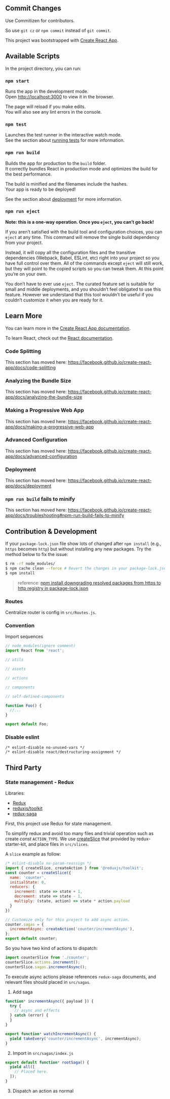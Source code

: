 ## Commit Changes

Use Commitizen for contributors.

So use `git cz` or `npm commit` instead of `git commit`.

This project was bootstrapped with [Create React App](https://github.com/facebook/create-react-app).

## Available Scripts

In the project directory, you can run:

### `npm start`

Runs the app in the development mode.<br />
Open [http://localhost:3000](http://localhost:3000) to view it in the browser.

The page will reload if you make edits.<br />
You will also see any lint errors in the console.

### `npm test`

Launches the test runner in the interactive watch mode.<br />
See the section about [running tests](https://facebook.github.io/create-react-app/docs/running-tests) for more information.

### `npm run build`

Builds the app for production to the `build` folder.<br />
It correctly bundles React in production mode and optimizes the build for the best performance.

The build is minified and the filenames include the hashes.<br />
Your app is ready to be deployed!

See the section about [deployment](https://facebook.github.io/create-react-app/docs/deployment) for more information.

### `npm run eject`

**Note: this is a one-way operation. Once you `eject`, you can’t go back!**

If you aren’t satisfied with the build tool and configuration choices, you can `eject` at any time. This command will remove the single build dependency from your project.

Instead, it will copy all the configuration files and the transitive dependencies (Webpack, Babel, ESLint, etc) right into your project so you have full control over them. All of the commands except `eject` will still work, but they will point to the copied scripts so you can tweak them. At this point you’re on your own.

You don’t have to ever use `eject`. The curated feature set is suitable for small and middle deployments, and you shouldn’t feel obligated to use this feature. However we understand that this tool wouldn’t be useful if you couldn’t customize it when you are ready for it.

## Learn More

You can learn more in the [Create React App documentation](https://facebook.github.io/create-react-app/docs/getting-started).

To learn React, check out the [React documentation](https://reactjs.org/).

### Code Splitting

This section has moved here: https://facebook.github.io/create-react-app/docs/code-splitting

### Analyzing the Bundle Size

This section has moved here: https://facebook.github.io/create-react-app/docs/analyzing-the-bundle-size

### Making a Progressive Web App

This section has moved here: https://facebook.github.io/create-react-app/docs/making-a-progressive-web-app

### Advanced Configuration

This section has moved here: https://facebook.github.io/create-react-app/docs/advanced-configuration

### Deployment

This section has moved here: https://facebook.github.io/create-react-app/docs/deployment

### `npm run build` fails to minify

This section has moved here: https://facebook.github.io/create-react-app/docs/troubleshooting#npm-run-build-fails-to-minify

## Contribution & Development

If your `package-lock.json` file show lots of changed after `npm install` (e.g., `https` becomes `http`) but without installing any new packages. Try the method below to fix the issue:

```bash
$ rm -rf node_modules/
$ npm cache clean --force # Revert the changes in your package-lock.json file
$ npm install
```

> reference: [npm install downgrading resolved packages from https to http registry in package-lock.json](https://npm.community/t/npm-install-downgrading-resolved-packages-from-https-to-http-registry-in-package-lock-json/1818)

### Routes

Centralize router is config in `src/Routes.js`.

### Convention

Import sequences

```js
// node_modules(ignore comment)
import React from 'react';

// utils

// assets

// actions

// components

// self-defined-components

function Foo() {
  //...
}

export default Foo;
```

### Disable eslint

```JS
/* eslint-disable no-unused-vars */
/* eslint-disable react/destructuring-assignment */
```

## Third Party

### State management - Redux

Libraries:

* [Redux](https://redux.js.org/)
* [reduxjs/toolkit](https://redux-toolkit.js.org/)
* [redux-saga](https://redux-saga.js.org/)

First, this project use Redux for state management.

To simplify redux and avoid too many files and trivial operation such as create *const* `ACTION_TYPE`.
We use [createSlice](https://redux-toolkit.js.org/api/createslice/) that provided by redux-starter-kit, and place files in `src/slices`.

A `slice` example as follow:

```js
/* eslint-disable no-param-reassign */
import { createSlice, createAction } from '@reduxjs/toolkit';
const counter = createSlice({
  name: 'counter',
  initialState: 0,
  reducers: {
    increment: state => state + 1,
    decrement: state => state - 1,
    multiply: (state, action) => state * action.payload
  }
})

// Customize only for this project to add async action.
counter.sagas = {
  incrementAsync: createAction('counter/incrementAsync'),
};
export default counter;
```

So you have two kind of actions to dispatch:

```js
import counterSlice from './counter';
counterSlice.actions.increment();
counterSlice.sagas.incrementAsync();
```

To execute async actions please references `redux-saga` documents, and relevant files should placed in `src/sagas`.

1. Add saga

```js
function* incrementAsync({ payload }) {
  try {
    // async and effects
  } catch (error) {
  }
}

export function* watchIncrementAsync() {
  yield takeEvery('counter/incrementAsync', incrementAsync);
}
```

2. Import in `src/sagas/index.js`

```js
export default function* rootSaga() {
  yield all([
    // Placed here.
  ]);
}
```

3. Dispatch an action as normal